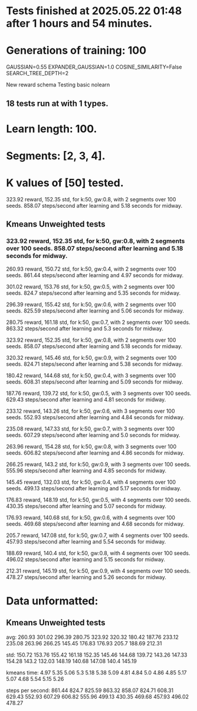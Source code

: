 # Tests finished at 2025.05.22 01:48 after 1 hours and 54 minutes.
# Generations of training: 100
GAUSSIAN=0.55
EXPANDER_GAUSSIAN=1.0
COSINE_SIMILARITY=False
SEARCH_TREE_DEPTH=2

New reward schema
Testing basic nolearn
## 18 tests run at with 1 types.
# Learn length: 100.
# Segments: [2, 3, 4].
# K values of [50] tested.

323.92 reward, 152.35 std, for k:50, gw:0.8, with 2 segments over 100 seeds.  858.07 steps/second after learning and 5.18 seconds for midway.


## Kmeans Unweighted tests
### 323.92 reward, 152.35 std, for k:50, gw:0.8, with 2 segments over 100 seeds.  858.07 steps/second after learning and 5.18 seconds for midway.

260.93 reward, 150.72 std, for k:50, gw:0.4, with 2 segments over 100 seeds.  861.44 steps/second after learning and 4.97 seconds for midway.

301.02 reward, 153.76 std, for k:50, gw:0.5, with 2 segments over 100 seeds.  824.7 steps/second after learning and 5.35 seconds for midway.

296.39 reward, 155.42 std, for k:50, gw:0.6, with 2 segments over 100 seeds.  825.59 steps/second after learning and 5.06 seconds for midway.

280.75 reward, 161.18 std, for k:50, gw:0.7, with 2 segments over 100 seeds.  863.32 steps/second after learning and 5.3 seconds for midway.

323.92 reward, 152.35 std, for k:50, gw:0.8, with 2 segments over 100 seeds.  858.07 steps/second after learning and 5.18 seconds for midway.

320.32 reward, 145.46 std, for k:50, gw:0.9, with 2 segments over 100 seeds.  824.71 steps/second after learning and 5.38 seconds for midway.

180.42 reward, 144.68 std, for k:50, gw:0.4, with 3 segments over 100 seeds.  608.31 steps/second after learning and 5.09 seconds for midway.

187.76 reward, 139.72 std, for k:50, gw:0.5, with 3 segments over 100 seeds.  629.43 steps/second after learning and 4.81 seconds for midway.

233.12 reward, 143.26 std, for k:50, gw:0.6, with 3 segments over 100 seeds.  552.93 steps/second after learning and 4.84 seconds for midway.

235.08 reward, 147.33 std, for k:50, gw:0.7, with 3 segments over 100 seeds.  607.29 steps/second after learning and 5.0 seconds for midway.

263.96 reward, 154.28 std, for k:50, gw:0.8, with 3 segments over 100 seeds.  606.82 steps/second after learning and 4.86 seconds for midway.

266.25 reward, 143.2 std, for k:50, gw:0.9, with 3 segments over 100 seeds.  555.96 steps/second after learning and 4.85 seconds for midway.

145.45 reward, 132.03 std, for k:50, gw:0.4, with 4 segments over 100 seeds.  499.13 steps/second after learning and 5.17 seconds for midway.

176.83 reward, 148.19 std, for k:50, gw:0.5, with 4 segments over 100 seeds.  430.35 steps/second after learning and 5.07 seconds for midway.

176.93 reward, 140.68 std, for k:50, gw:0.6, with 4 segments over 100 seeds.  469.68 steps/second after learning and 4.68 seconds for midway.

205.7 reward, 147.08 std, for k:50, gw:0.7, with 4 segments over 100 seeds.  457.93 steps/second after learning and 5.54 seconds for midway.

188.69 reward, 140.4 std, for k:50, gw:0.8, with 4 segments over 100 seeds.  496.02 steps/second after learning and 5.15 seconds for midway.

212.31 reward, 145.19 std, for k:50, gw:0.9, with 4 segments over 100 seeds.  478.27 steps/second after learning and 5.26 seconds for midway.


# Data unformatted:



## Kmeans Unweighted tests
avg:
260.93
301.02
296.39
280.75
323.92
320.32
180.42
187.76
233.12
235.08
263.96
266.25
145.45
176.83
176.93
205.7
188.69
212.31

std:
150.72
153.76
155.42
161.18
152.35
145.46
144.68
139.72
143.26
147.33
154.28
143.2
132.03
148.19
140.68
147.08
140.4
145.19

kmeans time:
4.97
5.35
5.06
5.3
5.18
5.38
5.09
4.81
4.84
5.0
4.86
4.85
5.17
5.07
4.68
5.54
5.15
5.26

steps per second:
861.44
824.7
825.59
863.32
858.07
824.71
608.31
629.43
552.93
607.29
606.82
555.96
499.13
430.35
469.68
457.93
496.02
478.27
